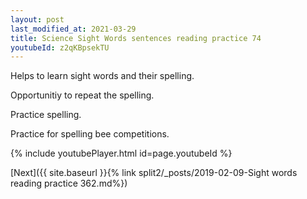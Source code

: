 ```yaml
---
layout: post
last_modified_at: 2021-03-29
title: Science Sight Words sentences reading practice 74
youtubeId: z2qKBpsekTU
---
```

 
 
Helps to learn sight words and their spelling.

Opportunitiy to repeat the spelling. 

Practice spelling. 
 
Practice for spelling bee competitions. 
 
{% include youtubePlayer.html id=page.youtubeId %}
 
 

[Next]({{ site.baseurl }}{% link  split2/_posts/2019-02-09-Sight words reading practice 362.md%})
 
